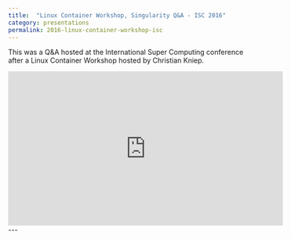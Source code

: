 ```yaml
---
title:  "Linux Container Workshop, Singularity Q&A - ISC 2016"
category: presentations
permalink: 2016-linux-container-workshop-isc
---
```


This was a Q&A hosted at the International Super Computing conference after a Linux Container Workshop hosted by Christian Kniep.
<iframe width="560" height="315" src="https://www.youtube.com/embed/YGBm_cx2pI0" frameborder="0" allowfullscreen></iframe>
---
